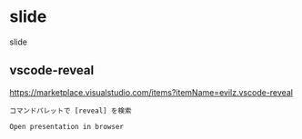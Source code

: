 # slide
slide


## vscode-reveal
https://marketplace.visualstudio.com/items?itemName=evilz.vscode-reveal

```
コマンドパレットで [reveal] を検索

Open presentation in browser
```


